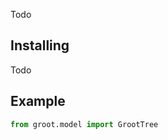 Todo

## Installing
Todo

## Example
``` python
from groot.model import GrootTree
```

<!-- The GROOT repository contains the module groot that implements GROOT as a Scikit-learn compatible classifier, an adversary for model evaluation and easy functions to import datasets. As well as code for the MILP attack by [Kantchelian et al. (2016)](https://arxiv.org/abs/1509.07892). -->